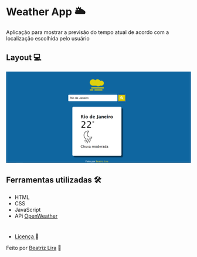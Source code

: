 # Weather App 🌥
Aplicação para mostrar a previsão do tempo atual de acordo com a localização escolhida pelo usuário

## Layout 💻
<img src="./img/layout.png">

## Ferramentas utilizadas 🛠
- HTML
- CSS
- JavaScript
- APi <a href="https://openweathermap.org/" target="_blank">OpenWeather </a>

#
- <a href="./LICENSE.md">Licença </a> 📃

Feito por <a href="http://linkedin.com/in/beatrizliragonzaga" target="_blank">Beatriz Lira</a> 🎈

